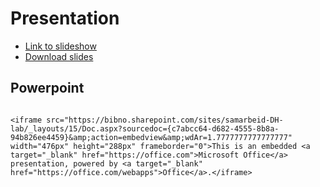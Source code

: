 # Presentation

* [Link to slideshow](https://nationallibraryofnorway.github.io/DHNB2024-workshop/slideshow.html#/)
* [Download slides](./slideshow.html)

## Powerpoint

```{raw} html

<iframe src="https://bibno.sharepoint.com/sites/samarbeid-DH-lab/_layouts/15/Doc.aspx?sourcedoc={c7abcc64-d682-4555-8b8a-94b826ee4459}&amp;action=embedview&amp;wdAr=1.7777777777777777" width="476px" height="288px" frameborder="0">This is an embedded <a target="_blank" href="https://office.com">Microsoft Office</a> presentation, powered by <a target="_blank" href="https://office.com/webapps">Office</a>.</iframe>
```
